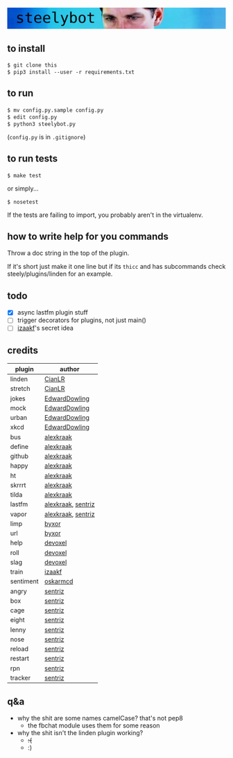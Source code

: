 ![banner](banner.png)

## to install  

```
$ git clone this
$ pip3 install --user -r requirements.txt
```

## to run
```
$ mv config.py.sample config.py
$ edit config.py
$ python3 steelybot.py
```
(`config.py` is in `.gitignore`)

## to run tests
```
$ make test
```
or simply...
```
$ nosetest
```

If the tests are failing to import, you probably aren't in the virtualenv.

## how to write help for you commands

Throw a doc string in the top of the plugin.

If it's short just make it one line but if its `thicc` and has subcommands check
steely/plugins/linden for an example.

## todo
- [x] async lastfm plugin stuff  
- [ ] trigger decorators for plugins, not just main()  
- [ ] [izaakf](https://github.com/izaakf)'s secret idea

## credits
|plugin|author|
|---|---------------|
|linden|[CianLR](https://github.com/CianLR/)| creditline
|stretch|[CianLR](https://github.com/CianLR/)| creditline
|jokes|[EdwardDowling](https://github.com/EdwardDowling/)| creditline
|mock|[EdwardDowling](https://github.com/EdwardDowling/)| creditline
|urban|[EdwardDowling](https://github.com/EdwardDowling/)| creditline
|xkcd|[EdwardDowling](https://github.com/EdwardDowling/)| creditline
|bus|[alexkraak](https://github.com/alexkraak/)| creditline
|define|[alexkraak](https://github.com/alexkraak/)| creditline
|github|[alexkraak](https://github.com/alexkraak/)| creditline
|happy|[alexkraak](https://github.com/alexkraak/)| creditline
|ht|[alexkraak](https://github.com/alexkraak/)| creditline
|skrrrt|[alexkraak](https://github.com/alexkraak/)| creditline
|tilda|[alexkraak](https://github.com/alexkraak/)| creditline
|lastfm|[alexkraak](https://github.com/alexkraak/), [sentriz](https://github.com/sentriz/)| creditline
|vapor|[alexkraak](https://github.com/alexkraak/), [sentriz](https://github.com/sentriz/)| creditline
|limp|[byxor](https://github.com/byxor/)| creditline
|url|[byxor](https://github.com/byxor/)| creditline
|help|[devoxel](https://github.com/devoxel/)| creditline
|roll|[devoxel](https://github.com/devoxel/)| creditline
|slag|[devoxel](https://github.com/devoxel/)| creditline
|train|[izaakf](https://github.com/izaakf/)| creditline
|sentiment|[oskarmcd](https://github.com/oskarmcd/)| creditline
|angry|[sentriz](https://github.com/sentriz/)| creditline
|box|[sentriz](https://github.com/sentriz/)| creditline
|cage|[sentriz](https://github.com/sentriz/)| creditline
|eight|[sentriz](https://github.com/sentriz/)| creditline
|lenny|[sentriz](https://github.com/sentriz/)| creditline
|nose|[sentriz](https://github.com/sentriz/)| creditline
|reload|[sentriz](https://github.com/sentriz/)| creditline
|restart|[sentriz](https://github.com/sentriz/)| creditline
|rpn|[sentriz](https://github.com/sentriz/)| creditline
|tracker|[sentriz](https://github.com/sentriz/)| creditline

## q&a

- why the shit are some names camelCase? that's not pep8
  - the fbchat module uses them for some reason
- why the shit isn't the linden plugin working?
  - ~~:(~~
  - :)
